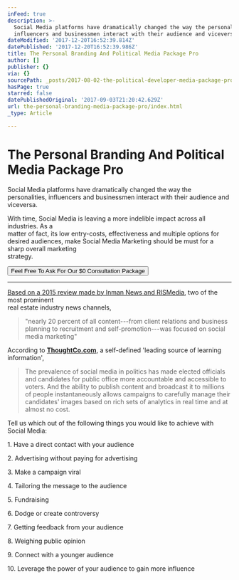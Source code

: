 ```yaml
---
inFeed: true
description: >-
  Social Media platforms have dramatically changed the way the personalities,
  influencers and businessmen interact with their audience and viceversa.
dateModified: '2017-12-20T16:52:39.814Z'
datePublished: '2017-12-20T16:52:39.986Z'
title: The Personal Branding And Political Media Package Pro
author: []
publisher: {}
via: {}
sourcePath: _posts/2017-08-02-the-political-developer-media-package-pro.md
hasPage: true
starred: false
datePublishedOriginal: '2017-09-03T21:20:42.629Z'
url: the-personal-branding-media-package-pro/index.html
_type: Article

---
```

# **The Personal Branding And Political Media Package Pro**

Social Media platforms have dramatically changed the way the personalities, influencers and businessmen interact with their audience and viceversa.

With time, Social Media is leaving a more indelible impact across all industries. As a   
matter of fact, its low entry-costs, effectiveness and multiple options for desired audiences, make Social Media Marketing should be must for a sharp overall marketing   
strategy.

<button data-role="cta" style="">Feel Free To Ask For Our $0 Consultation Package</button>

---

[Based on a 2015 review made by Inman News and RISMedia][0], two of the most prominent  
real estate industry news channels,

> "nearly 20 percent of all content---from client relations and business planning to recruitment and self-promotion---was focused on social media marketing"

According to **[ThoughtCo.com][1]**, a self-defined 'leading source of learning information',

> The prevalence of social media in politics has made elected officials and candidates for public office more accountable and accessible to voters. And the ability to publish content and broadcast it to millions of people instantaneously allows campaigns to carefully manage their candidates' images based on rich sets of analytics in real time and at almost no cost.

Tell us which out of the following things you would like to achieve with Social Media:

1\. Have a direct contact with your audience

2\. Advertising without paying for advertising

3\. Make a campaign viral

4\. Tailoring the message to the audience

5\. Fundraising

6\. Dodge or create controversy

7\. Getting feedback from your audience

8\. Weighing public opinion

9\. Connect with a younger audience

10\. Leverage the power of your audience to gain more influence

[0]: http://bhgrealestateblog.com/current-state-social-media-marketing-in-real-estate/ "The Current State Of Social Media Marketing In Real Estate "
[1]: https://www.thoughtco.com/how-social-media-has-changed-politics-3367534 "How Social Media Has Changed Politics"
